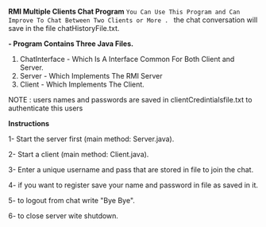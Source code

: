 **RMI Multiple Clients Chat Program**
` You Can Use This Program and Can Improve To Chat Between Two Clients or More . 
` the chat conversation will save in the file chatHistoryFile.txt.

**- Program Contains Three Java Files.**
1. ChatInterface - Which Is A Interface Common For Both Client and Server.
2. Server - Which Implements The RMI Server
3. Client - Which Implements The Client.

NOTE : users names and passwords  are saved in clientCredintialsfile.txt to authenticate this users

**Instructions**

1- Start the server first (main method: Server.java).

2- Start a client (main method: Client.java).

3- Enter a unique username  and pass that are stored in file to join the chat.

4- if you want to register save your name and password in file as saved in it.

5- to logout from chat write "Bye Bye".

6- to close server wite shutdown.


